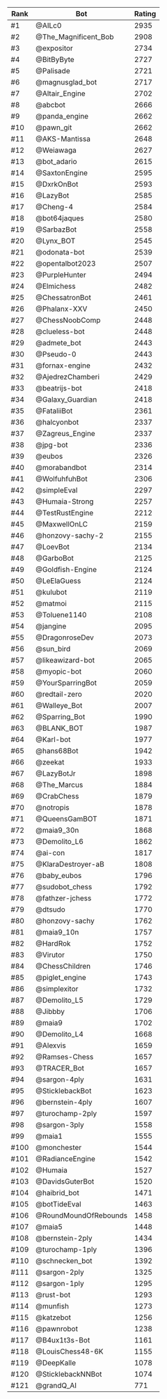 Rank|Bot|Rating
---|---|---
#1|@AILc0|2935
#2|@The_Magnificent_Bob|2908
#3|@expositor|2734
#4|@BitByByte|2727
#5|@Palisade|2721
#6|@magnusglad_bot|2717
#7|@Altair_Engine|2702
#8|@abcbot|2666
#9|@panda_engine|2662
#10|@pawn_git|2662
#11|@AKS-Mantissa|2648
#12|@Weiawaga|2627
#13|@bot_adario|2615
#14|@SaxtonEngine|2595
#15|@DxrkOnBot|2593
#16|@LazyBot|2585
#17|@Cheng-4|2584
#18|@bot64jaques|2580
#19|@SarbazBot|2558
#20|@Lynx_BOT|2545
#21|@odonata-bot|2539
#22|@opentalbot2023|2507
#23|@PurpleHunter|2494
#24|@Elmichess|2482
#25|@ChessatronBot|2461
#26|@Phalanx-XXV|2450
#27|@ChessNoobComp|2448
#28|@clueless-bot|2448
#29|@admete_bot|2443
#30|@Pseudo-0|2443
#31|@fornax-engine|2432
#32|@AjedrezChamberi|2429
#33|@beatrijs-bot|2418
#34|@Galaxy_Guardian|2418
#35|@FataliiBot|2361
#36|@halcyonbot|2337
#37|@Zagreus_Engine|2337
#38|@jpg-bot|2336
#39|@eubos|2326
#40|@morabandbot|2314
#41|@WolfuhfuhBot|2306
#42|@simpleEval|2297
#43|@Humaia-Strong|2257
#44|@TestRustEngine|2212
#45|@MaxwellOnLC|2159
#46|@honzovy-sachy-2|2155
#47|@LoevBot|2134
#48|@GarboBot|2125
#49|@Goldfish-Engine|2124
#50|@LeElaGuess|2124
#51|@kulubot|2119
#52|@matmoi|2115
#53|@Toluene1140|2108
#54|@jangine|2095
#55|@DragonroseDev|2073
#56|@sun_bird|2069
#57|@likeawizard-bot|2065
#58|@myopic-bot|2060
#59|@YourSparringBot|2059
#60|@redtail-zero|2020
#61|@Walleye_Bot|2007
#62|@Sparring_Bot|1990
#63|@BLANK_BOT|1987
#64|@Karl-bot|1977
#65|@hans68Bot|1942
#66|@zeekat|1933
#67|@LazyBotJr|1898
#68|@The_Marcus|1884
#69|@CrabChess|1879
#70|@notropis|1878
#71|@QueensGamBOT|1871
#72|@maia9_30n|1868
#73|@Demolito_L6|1862
#74|@ai-con|1817
#75|@KlaraDestroyer-aB|1808
#76|@baby_eubos|1796
#77|@sudobot_chess|1792
#78|@fathzer-jchess|1772
#79|@dtsudo|1770
#80|@honzovy-sachy|1762
#81|@maia9_10n|1757
#82|@HardRok|1752
#83|@Virutor|1750
#84|@ChessChildren|1746
#85|@piglet_engine|1743
#86|@simplexitor|1732
#87|@Demolito_L5|1729
#88|@Jibbby|1706
#89|@maia9|1702
#90|@Demolito_L4|1668
#91|@Alexvis|1659
#92|@Ramses-Chess|1657
#93|@TRACER_Bot|1657
#94|@sargon-4ply|1631
#95|@SticklebackBot|1623
#96|@bernstein-4ply|1607
#97|@turochamp-2ply|1597
#98|@sargon-3ply|1558
#99|@maia1|1555
#100|@monchester|1544
#101|@RadianceEngine|1542
#102|@Humaia|1527
#103|@DavidsGuterBot|1520
#104|@haibrid_bot|1471
#105|@botTideEval|1463
#106|@RoundMoundOfRebounds|1458
#107|@maia5|1448
#108|@bernstein-2ply|1434
#109|@turochamp-1ply|1396
#110|@schnecken_bot|1392
#111|@sargon-2ply|1325
#112|@sargon-1ply|1295
#113|@rust-bot|1293
#114|@munfish|1273
#115|@katzebot|1256
#116|@pawnrobot|1238
#117|@B4ux1t3s-Bot|1161
#118|@LouisChess48-6K|1155
#119|@DeepKalle|1078
#120|@SticklebackNNBot|1074
#121|@grandQ_AI|771
